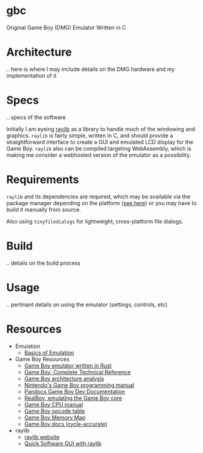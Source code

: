 # gbc
Original Game Boy (DMG) Emulator Written in C

# Architecture
.. here is where I may include details on the DMG hardware and my implementation of it

# Specs
.. specs of the software

Initially I am eyeing [raylib](https://github.com/raysan5/raylib) as a library to handle much of the windowing and graphics. `raylib` is fairly simple, written in C, and should provide a straightforward interface to create a GUI and emulated LCD display for the Game Boy. `raylib` also can be compiled targeting WebAssembly, which is making me consider a webhosted version of the emulator as a possibility.

# Requirements
`raylib` and its dependencies are required, which may be available via the package manager depending on the platform ([see here](https://github.com/raysan5/raylib/wiki/Working-on-GNU-Linux)) or you may have to build it manually from source.

Also using `tinyfiledialogs` for lightweight, cross-platform file dialogs.

# Build
.. details on the build process

# Usage
.. pertinant details on using the emulator (settings, controls, etc)

# Resources
- Emulation
    - [Basics of Emulation](http://www.xsim.com/papers/Bario.2001.emubook.pdf)
- Game Boy Resources
    - [Game Boy emulator written in Rust](https://rylev.github.io/DMG-01/public/book/introduction.html)
    - [Game Boy: Complete Technical Reference](https://gekkio.fi/files/gb-docs/gbctr.pdf)
    - [Game Boy architecture analysis](https://www.copetti.org/writings/consoles/game-boy/)
    - [Nintendo's Game Boy programming manual](https://archive.org/details/GameBoyProgManVer1.1)
    - [Pandocs Game Boy Dev Documentation](https://gbdev.io/pandocs/)
    - [RealBoy, emulating the Game Boy core](https://realboyemulator.wordpress.com/posts/) 
    - [Game Boy CPU manual](https://realboyemulator.wordpress.com/wp-content/uploads/2013/01/gbcpuman.pdf)
    - [Game Boy opcode table](https://izik1.github.io/gbops/)
    - [Game Boy Memory Map](http://gameboy.mongenel.com/dmg/asmmemmap.html)
    - [Game Boy docs (cycle-accurate)](https://github.com/AntonioND/giibiiadvance/blob/master/docs/TCAGBD.pdf)
- raylib
    - [raylib website](https://www.raylib.com/index.html)
    - [Quick Software GUI with raylib](https://youtu.be/KSKzaeZJlqk)